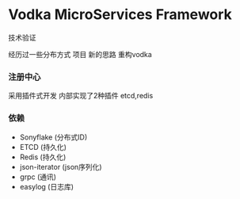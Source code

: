 # Vodka MicroServices Framework 
技术验证

经历过一些分布方式 项目 新的思路  重构vodka

### 注册中心
采用插件式开发
内部实现了2种插件  etcd,redis


### 依赖
- Sonyflake  (分布式ID)
- ETCD (持久化)
- Redis (持久化)
- json-iterator (json序列化)
- grpc (通讯)
- easylog (日志库)
